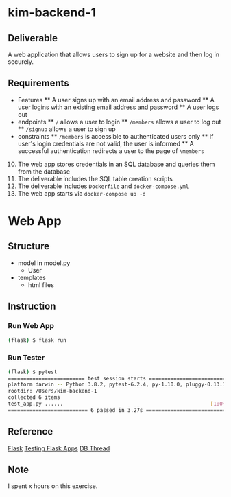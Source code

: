 # kim-backend-1
## Deliverable
A web application that allows users to sign up for a website and then log in securely.
## Requirements
* Features
    ** A user signs up with an email address and password
    ** A user logins with an existing email address and password
    ** A user logs out
* endpoints
    ** `/` allows a user to login
    ** `/members` allows a user to log out
    ** `/signup` allows a user to sign up
* constraints
    ** `/members` is accessible to authenticated users only
    ** If user's login credentials are not valid, the user is informed
    ** A successful authentication redirects a user to the page of `\members`
       
10. The web app stores credentials in an SQL database and queries them from the database
11. The deliverable includes the SQL table creation scripts
12. The deliverable includes `Dockerfile` and `docker-compose.yml`
13. The web app starts via `docker-compose up -d`

# Web App
## Structure
- model in model.py
    - User
- templates
    - html files
## Instruction

### Run Web App
```bash
(flask) $ flask run
```

### Run Tester
```bash
(flask) $ pytest
========================= test session starts =========================
platform darwin -- Python 3.8.2, pytest-6.2.4, py-1.10.0, pluggy-0.13.1
rootdir: /Users/kim-backend-1
collected 6 items
test_app.py ......                                                [100%]
========================== 6 passed in 3.27s ==========================
```
## Reference
[Flask](https://flask.palletsprojects.com/en/2.0.x/quickstart/)
[Testing Flask Apps](https://flask.palletsprojects.com/en/1.1.x/testing/)
[DB Thread](https://stackoverflow.com/questions/48218065/programmingerror-sqlite-objects-created-in-a-thread-can-only-be-used-in-that-sa)


## Note
I spent x hours on this exercise.